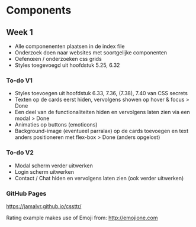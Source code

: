 # Components

## Week 1
- Alle componenenten plaatsen in de index file
- Onderzoek doen naar websites met soortgelijke componenten
- Oefenœen / onderzoeken css grids
- Styles toegevoegd uit hoofdstuk 5.25, 6.32

### To-do V1
- Styles toevoegen uit hoofdstuk 6.33, 7.36, (7.38), 7.40 van CSS secrets
- Texten op de cards eerst hiden, vervolgens showen op hover & focus > Done
- Een deel van de functionaliteiten hiden en vervolgens laten zien via een modal > Done
- Animaties op buttons (emoticons)
- Background-image (eventueel parralax) op de cards toevoegen en text anders positioneren met flex-box > Done (anders opgelost)

### To-do V2
- Modal scherm verder uitwerken
- Login scherm uitwerken
- Contact / Chat hiden en vervolgens laten zien (ook verder uitwerken)

### GitHub Pages
https://jamalvr.github.io/cssttr/

Rating example makes use of Emoji from: http://emojione.com
